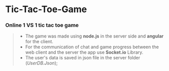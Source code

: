 # Tic-Tac-Toe-Game

### Online 1 VS 1 tic tac toe game 

> - The game was made using __node.js__ in the server side and __angular__ for the client.  
> - For the communication of chat and game progress between the web client and the server the app use __Socket.io__ Library. 
> - The user's data is saved in json file in the server folder (*UserDB.Json*);
